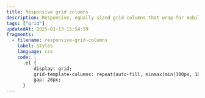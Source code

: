 ```yaml
---
title: Responsive grid columns
description: Responsive, equally sized grid columns that wrap for mobile
tags: ["grid"]
updatedAt: 2025-01-13 15:54:59
fragments:
  - filename: responsive-grid-columns
    label: Styles
    language: css
    code: |
      .el {
          display: grid;
          grid-template-columns: repeat(auto-fill, minmax(min(300px, 100%), 1fr));
          gap: 20px;
      }
---
```

